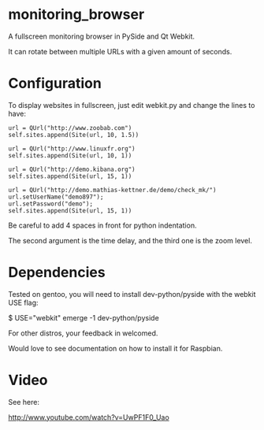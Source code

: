 monitoring_browser
==================

A fullscreen monitoring browser in PySide and Qt Webkit.

It can rotate between multiple URLs with a given amount of seconds.

Configuration
=============

To display websites in fullscreen, just edit webkit.py and change the lines to have:

    url = QUrl("http://www.zoobab.com")
    self.sites.append(Site(url, 10, 1.5))
    
    url = QUrl("http://www.linuxfr.org")
    self.sites.append(Site(url, 10, 1))

    url = QUrl("http://demo.kibana.org")
    self.sites.append(Site(url, 15, 1))

    url = QUrl("http://demo.mathias-kettner.de/demo/check_mk/")
    url.setUserName("demo897");
    url.setPassword("demo");
    self.sites.append(Site(url, 15, 1))

Be careful to add 4 spaces in front for python indentation.

The second argument is the time delay, and the third one is the zoom level.

Dependencies
============

Tested on gentoo, you will need to install dev-python/pyside with the webkit USE flag:

$ USE="webkit" emerge -1 dev-python/pyside

For other distros, your feedback in welcomed.

Would love to see documentation on how to install it for Raspbian.

Video
=====

See here:

http://www.youtube.com/watch?v=UwPF1F0_Uao
